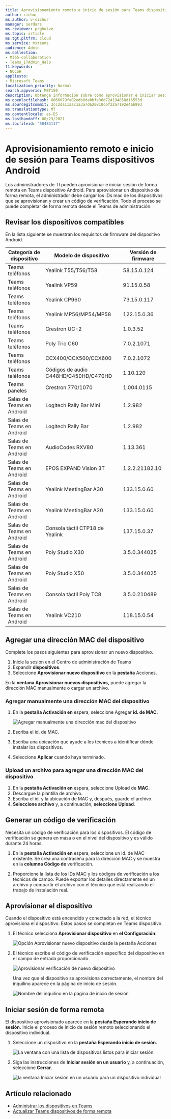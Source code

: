 ```yaml
---
title: Aprovisionamiento remoto e inicio de sesión para Teams dispositivos Android
author: cichur
ms.author: v-cichur
manager: serdars
ms.reviewer: prgholve
ms.topic: article
ms.tgt.pltfrm: cloud
ms.service: msteams
audience: Admin
ms.collection:
- M365-collaboration
- Teams_ITAdmin_Help
f1.keywords:
- NOCSH
appliesto:
- Microsoft Teams
localization_priority: Normal
search.appverid: MET150
description: Obtenga información sobre cómo aprovisionar e iniciar sesión de forma remota Teams dispositivos Android
ms.openlocfilehash: 8866079fa02edb8dabbfe36d724194858d16553d
ms.sourcegitcommit: 3cc2da11aac1a3a7d620810c6f22a7192e4ab993
ms.translationtype: MT
ms.contentlocale: es-ES
ms.lasthandoff: 08/23/2021
ms.locfileid: "58483117"
---
```

# <a name="remote-provisioning-and-sign-in-for-teams-android-devices"></a>Aprovisionamiento remoto e inicio de sesión para Teams dispositivos Android

Los administradores de TI pueden aprovisionar e iniciar sesión de forma remota en Teams dispositivo Android. Para aprovisionar un dispositivo de forma remota, el administrador debe cargar los IDs mac de los dispositivos que se aprovisionan y crear un código de verificación. Todo el proceso se puede completar de forma remota desde el Teams de administración.

## <a name="review-the-supported-devices"></a>Revisar los dispositivos compatibles

En la lista siguiente se muestran los requisitos de firmware del dispositivo Android.

|Categoría de dispositivo|Modelo de dispositivo|Versión de firmware|
|-|-|-|
|Teams teléfonos|Yealink T55/T56/T58|58.15.0.124|
|Teams teléfonos|Yealink VP59|91.15.0.58|
|Teams teléfonos|Yealink CP960|73.15.0.117|
|Teams teléfonos|Yealink MP56/MP54/MP58|122.15.0.36|
|Teams teléfonos|Crestron UC-2|1.0.3.52|
|Teams teléfonos|  Poly Trio C60|  7.0.2.1071|
|Teams teléfonos|  CCX400/CCX500/CCX600    |7.0.2.1072|
|Teams teléfonos|  Códigos de audio C448HD/C450HD/C470HD|   1.10.120|
|Teams paneles|  Crestron 770/1070|  1.004.0115|
|Salas de Teams en Android|Logitech Rally Bar Mini|1.2.982|
|Salas de Teams en Android|Logitech Rally Bar|1.2.982|
|Salas de Teams en Android|AudioCodes RXV80|1.13.361|
|Salas de Teams en Android|EPOS EXPAND Vision 3T|1.2.2.21182.10|
|Salas de Teams en Android|Yealink MeetingBar A30|133.15.0.60|
|Salas de Teams en Android|Yealink MeetingBar A20|133.15.0.60|
|Salas de Teams en Android|Consola táctil CTP18 de Yealink|137.15.0.37|
|Salas de Teams en Android|Poly Studio X30|3.5.0.344025|
|Salas de Teams en Android|Poly Studio X50|3.5.0.344025|
|Salas de Teams en Android|Consola táctil Poly TC8 |3.5.0.210489|
|Salas de Teams en Android|Yealink VC210|118.15.0.54|

## <a name="add-a-device-mac-address"></a>Agregar una dirección MAC del dispositivo

Complete los pasos siguientes para aprovisionar un nuevo dispositivo.

1. Inicie la sesión en el Centro de administración de Teams
2. Expandir **dispositivos**.
3. Seleccione **Aprovisionar nuevo dispositivo** en la **pestaña** Acciones.

En la **ventana Aprovisionar nuevos dispositivos,** puede agregar la dirección MAC manualmente o cargar un archivo.

### <a name="manually-add-a-device-mac-address"></a>Agregar manualmente una dirección MAC del dispositivo

1. En la **pestaña Activación en** espera, seleccione Agregar **id. de MAC.**

   ![Agregar manualmente una dirección mac del dispositivo](../media/remote-provision-6.png)

1. Escriba el id. de MAC.
1. Escriba una ubicación que ayude a los técnicos a identificar dónde instalar los dispositivos.
1. Seleccione **Aplicar** cuando haya terminado.

### <a name="upload-a-file-to-add-a-device-mac-address"></a>Upload un archivo para agregar una dirección MAC del dispositivo

1. En la **pestaña Activación en** espera, seleccione Upload de **MAC.**
2. Descargue la plantilla de archivo.
3. Escriba el id. y la ubicación de MAC y, después, guarde el archivo.
4. **Seleccione archivo** y, a continuación, **seleccione Upload**.

## <a name="generate-a-verification-code"></a>Generar un código de verificación

Necesita un código de verificación para los dispositivos. El código de verificación se genera en masa o en el nivel del dispositivo y es válido durante 24 horas.

1. En la **pestaña Activación en** espera, seleccione un id. de MAC existente.
   Se crea una contraseña para la dirección MAC y se muestra en la **columna Código de** verificación.

2. Proporcione la lista de los IDs MAC y los códigos de verificación a los técnicos de campo. Puede exportar los detalles directamente en un archivo y compartir el archivo con el técnico que está realizando el trabajo de instalación real.

## <a name="provision-the-device"></a>Aprovisionar el dispositivo

Cuando el dispositivo está encendido y conectado a la red, el técnico aprovisiona el dispositivo. Estos pasos se completan en Teams dispositivo.

1. El técnico selecciona **Aprovisionar dispositivo** en **el Configuración**.  

   ![Opción Aprovisionar nuevo dispositivo desde la pestaña Acciones](../media/provision-device1.png)
  
2. El técnico escribe el código de verificación específico del dispositivo en el campo de entrada proporcionado.

   ![Aprovisionar verificación de nuevo dispositivo](../media/provision-device-verification1.png)

   Una vez que el dispositivo se aprovisiona correctamente, el nombre del inquilino aparece en la página de inicio de sesión.

   ![Nombre del inquilino en la página de inicio de sesión](../media/provision-code.png)

## <a name="sign-in-remotely"></a>Iniciar sesión de forma remota

El dispositivo aprovisionado aparece en la **pestaña Esperando inicio de sesión.** Inicie el proceso de inicio de sesión remoto seleccionando el dispositivo individual.

1. Seleccione un dispositivo en la **pestaña Esperando inicio de sesión.**

   ![La ventana con una lista de dispositivos listos para iniciar sesión.](../media/remote-device1.png)

2. Siga las instrucciones de **Iniciar sesión en un usuario** y, a continuación, seleccione **Cerrar**.

   ![la ventana Iniciar sesión en un usuario para un dispositivo individual](../media/sign-in-user.png)

## <a name="related-article"></a>Artículo relacionado

- [Administrar los dispositivos en Teams](device-management.md)
- [Actualizar Teams dispositivos de forma remota](remote-update.md)
